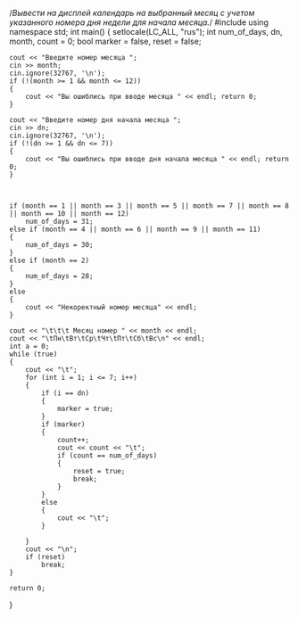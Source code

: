 /*Вывести на дисплей календарь на выбранный месяц
с учетом указанного номера дня недели для начала
месяца.*/
#include <iostream>
using namespace std;
int main()
{
	setlocale(LC_ALL, "rus");
	int num_of_days, dn, month, count = 0;
	bool marker = false, reset = false;

	cout << "Введите номер месяца ";
	cin >> month;
	cin.ignore(32767, '\n');
	if (!(month >= 1 && month <= 12))
	{
		cout << "Вы ошиблись при вводе месяца " << endl; return 0;
	}

	cout << "Введите номер дня начала месяца ";
	cin >> dn;
	cin.ignore(32767, '\n');
	if (!(dn >= 1 && dn <= 7)) 
	{
		cout << "Вы ошиблись при вводе дня начала месяца " << endl; return 0;
	}
	


	if (month == 1 || month == 3 || month == 5 || month == 7 || month == 8 || month == 10 || month == 12)
		num_of_days = 31;
	else if (month == 4 || month == 6 || month == 9 || month == 11)
	{
		num_of_days = 30;
	}
	else if (month == 2)
	{
		num_of_days = 28;
	}
	else
	{
		cout << "Некоректный номер месяца" << endl;
	}

	cout << "\t\t\t Месяц номер " << month << endl;
	cout << "\tПн\tВт\tСр\tЧт\tПт\tСб\tВс\n" << endl;
	int a = 0;
	while (true)
	{
		cout << "\t";
		for (int i = 1; i <= 7; i++)
		{
			if (i == dn)
			{
				marker = true;
			}
			if (marker)
			{
				count++;
				cout << count << "\t";
				if (count == num_of_days)
				{
					reset = true;
					break;
				}
			}
			else
			{
				cout << "\t";
			}

		}
		cout << "\n";
		if (reset)
			break;
	}

	return 0;
}
